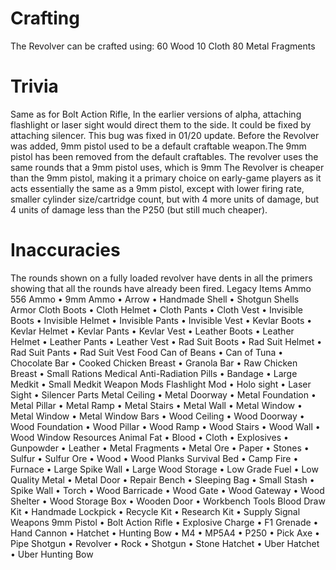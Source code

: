 # Crafting

The Revolver can be crafted using:
60 Wood
10 Cloth
80 Metal Fragments
# Trivia

Same as for Bolt Action Rifle, In the earlier versions of alpha, attaching flashlight or laser sight would direct them to the side. It could be fixed by attaching silencer. This bug was fixed in 01/20 update.
Before the Revolver was added, 9mm pistol used to be a default craftable weapon.The 9mm pistol has been removed from the default craftables.
The revolver uses the same rounds that a 9mm pistol uses, which is 9mm 
The Revolver is cheaper than the 9mm pistol, making it a primary choice on early-game players as it acts essentially the same as a 9mm pistol, except with lower firing rate, smaller cylinder size/cartridge count, but with 4 more units of damage, but 4 units of damage less than the P250 (but still much cheaper).
# Inaccuracies

The rounds shown on a fully loaded revolver have dents in all the primers showing that all the rounds have already been fired.
Legacy Items
Ammo
556 Ammo • 9mm Ammo • Arrow • Handmade Shell • Shotgun Shells
Armor
Cloth Boots • Cloth Helmet • Cloth Pants • Cloth Vest • Invisible Boots • Invisible Helmet • Invisible Pants • Invisible Vest • Kevlar Boots • Kevlar Helmet • Kevlar Pants • Kevlar Vest • Leather Boots • Leather Helmet • Leather Pants • Leather Vest • Rad Suit Boots • Rad Suit Helmet • Rad Suit Pants • Rad Suit Vest
Food
Can of Beans • Can of Tuna • Chocolate Bar • Cooked Chicken Breast • Granola Bar • Raw Chicken Breast • Small Rations
Medical
Anti-Radiation Pills • Bandage • Large Medkit • Small Medkit
Weapon Mods
Flashlight Mod • Holo sight • Laser Sight • Silencer
Parts
Metal Ceiling • Metal Doorway • Metal Foundation • Metal Pillar • Metal Ramp • Metal Stairs • Metal Wall • Metal Window • Metal Window • Metal Window Bars • Wood Ceiling • Wood Doorway • Wood Foundation • Wood Pillar • Wood Ramp • Wood Stairs • Wood Wall • Wood Window
Resources
Animal Fat • Blood • Cloth • Explosives • Gunpowder • Leather • Metal Fragments • Metal Ore • Paper • Stones • Sulfur • Sulfur Ore • Wood • Wood Planks
Survival
Bed • Camp Fire • Furnace • Large Spike Wall • Large Wood Storage • Low Grade Fuel • Low Quality Metal • Metal Door • Repair Bench • Sleeping Bag • Small Stash • Spike Wall • Torch • Wood Barricade • Wood Gate • Wood Gateway • Wood Shelter • Wood Storage Box • Wooden Door • Workbench
Tools
Blood Draw Kit • Handmade Lockpick • Recycle Kit • Research Kit • Supply Signal
Weapons
9mm Pistol • Bolt Action Rifle • Explosive Charge • F1 Grenade • Hand Cannon • Hatchet • Hunting Bow • M4 • MP5A4 • P250 • Pick Axe • Pipe Shotgun • Revolver • Rock • Shotgun • Stone Hatchet • Uber Hatchet • Uber Hunting Bow
